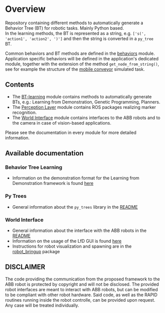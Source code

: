 # Overview

Repository containing different methods to automatically generate a Behavior Tree (BT) for robotic tasks. Mainly Python based.  
In the learning methods, the BT is represented as a string, e.g. `['s(', 'action1', 'action2', ')']` and then the string is converted in a `py_tree` BT.  

Common behaviors and BT methods are defined in the [behaviors](./behaviors) module.  
Application specific behaviors will be defined in the application's dedicated module, together with the extension of the method `get_node_from_string()`, see for example the structure of the [mobile conveyor](./simulation/mobile_conveyor) simulated task.

## Contents

* The [BT-learning](./bt_learning) module contains methods to automatically generate BTs, e.g.: Learning from Demonstration, Genetic Programming, Planners.
* The [Perception Layer](./perception_layer) module contains ROS packages realizing marker recognition.
* The [World Interface](./world_interface) module contains interfaces to the ABB robots and to the camera in case of vision-based applications.

Please see the documentation in every module for more detailed information.

## Available documentation

### Behavior Tree Learning
* Information on the demonstration format for the Learning from Demonstration framework is found [here](./bt_learning/doc/demonstration.md)

### Py Trees
* General information about the `py_trees` library in the [README](./py_trees/README.md)

### World Interface
* General information about the interface with the ABB robots in the [README](./world_interface/abb_robot/README.md)
* Information on the usage of the LfD GUI is found [here](./world_interface/abb_robot/robot_interface/doc/marker_LfD.md)
* Instructions for robot visualization and spawning are in the [robot_bringup](./world_interface/abb_robot/robot_bringup/README.md) package


## DISCLAIMER

The code providing the communication from the proposed framework to the ABB robot is protected by copyright and will not be disclosed. The provided robot interfaces are meant to interact with ABB robots, but can be modified to be compliant with other robot hardware. Said code, as well as the RAPID routines running inside the robot controlle, can be provided upon request. Any case will be treated individually.
